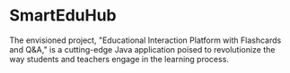# SmartEduHub
The envisioned project, "Educational Interaction Platform with Flashcards and Q&amp;A," is a cutting-edge Java  application poised to revolutionize the way students and teachers engage in the learning process.
